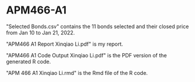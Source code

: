 # APM466-A1
"Selected Bonds.csv" contains the 11 bonds selected and their closed price from Jan 10 to Jan 21, 2022.

"APM466 A1 Report Xinqiao Li.pdf" is my report.

"APM466 A1 Code Output Xinqiao Li.pdf" is the PDF version of the generated R code. 

"APM 466 A1 Xinqiao Li.rmd" is the Rmd file of the R code.
